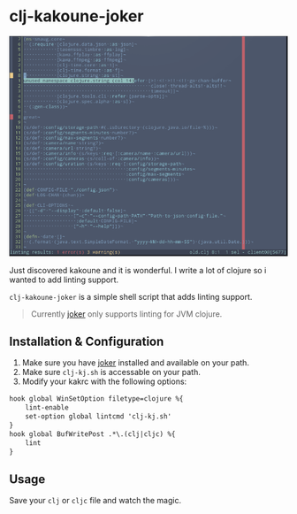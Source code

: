 # clj-kakoune-joker

![joker inside kakoune](./screenshots/wande.png)

Just discovered kakoune and it is wonderful. I write a lot of clojure so i wanted
to add linting support.

`clj-kakoune-joker` is a simple shell script that adds linting support.

> Currently [joker](https://github.com/candid82/joker) only supports linting for
> JVM clojure.

## Installation & Configuration

1. Make sure you have [joker](https://github.com/candid82/joker) installed
   and available on your path.
2. Make sure `clj-kj.sh` is accessable on your path.
3. Modify your kakrc with the following options:
```
hook global WinSetOption filetype=clojure %{
    lint-enable
    set-option global lintcmd 'clj-kj.sh'
}
hook global BufWritePost .*\.(clj|cljc) %{
    lint
}
```

## Usage

Save your `clj` or `cljc` file and watch the magic.
